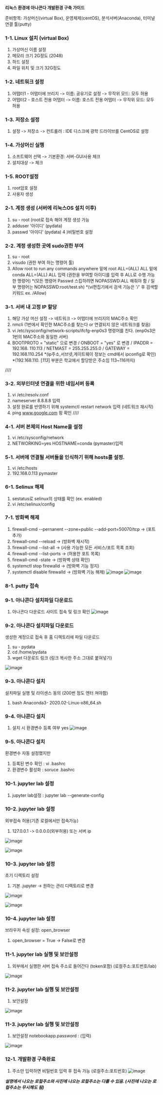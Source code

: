 **리눅스 환경에 아나콘다 개발환경 구축 가이드**

준비항목: 가상머신(virtual Box), 
                운영체제(centOS), 
                분석서버(Anaconda), 
                터미널 연결 툴(putty)



### 1-1. Linux 설치 (virtual Box)
1) 가상머신 이름 설정
2) 메모리 크기 2G정도 (2048)
3) 하드 설정
4) 파일 위치 및 크기 32G정도

### 1-2. 네트워크 설정
1) 어탭터1 - 어탭터에 브리지 -> 이름: 공유기로 설정 -> 무작위 모드: 모두 허용
2) 어탭터2 - 호스트 전용 어탭터 -> 이름: 호스트 전용 어탭터 -> 무작위 모드: 모두 허용

### 1-3. 저장소 설정
1) 설정 -> 저장소 -> 컨트롤러 : IDE 디스크에 광학 드라이브를 CentOS로 설정


### 1-4. 가상머신 실행
1) 소프트웨어 선택 -> 기본환경: 서버-GUI사용 체크
2) 설치대상 -> 체크


### 1-5. ROOT설정
1) root암호 설정
2) 사용자 생성

### 2-1. 계정 생성 (서버에 리눅스OS 설치 이후)
1) su - root (root로 접속 해야 계정 생성 가능
2) adduser '아이디'  (pydata)
3) passwd '아이디'   (pydata)
4 )비밀번호 설정

### 2-2. 계정 생성한 곳에 sudo권한 부여
1) su - root
2) visudo (권한 부여 하는 명령어 툴)
3) Allow root to run any commands anywhere 밑에
    root    ALL=(ALL)    ALL  밑에
    conda  ALL=(ALL)    ALL 입력  (권한을 부여할 아이디를 입력 후 ALL로 수행 가능한 명령어)
   *(모든 명령어 Passwd 스킵하려면 NOPASSWD:ALL 해줘야 함 / 일부 명령어는 NOPASSWD:root/test.sh)
   *(vi편집기에서 검색 기능은 '/' 후 검색할 키워드 ex. /Allow)

### 3-1. 서버 내 고정 IP 할당
1) 해당 가상 머신 설정 -> 네트워크 -> 어탭터에 브리지의 MAC주소 확인
2) nmcli (1번에서 확인한 MAC주소를 찾는다 or 연결되지 않은 네트워크를 찾음)
3) vi /etc/sysconfig/network-scripts/ifcfg-enp0s3 명령어를 친다. (enp0s3은 1번의 MAC주소와 동일한 서버)
4) BOOTPROTO = "static" 으로 변경 / ONBOOT = "yes" 로 변경 / IPADDR = 192.168. 110.113 / NETMAST = 255.255.255.0 / GATEWAY = 192.168.110.254
   *(ip주소,서브넷,게이트웨이 정보는 cmd에서 ipconfig로 확인)
   *(192.168.110. [*113*] 부분은 학교에서 할당받은 주소임 113~116까지)

////
### 3-2. 외부인터넷 연결을 위한 네임서버 등록
1) vi /etc/resolv.conf
2) nameserver 8.8.8.8 입력
3) 설정 완료를 반영하기 위해 systemctl restart network 입력 (네트워크 재시작)
4) ping www.google.com 핑 확인
////

### 4-1. 서버 본체의 Host Name을 설정
1) vi /etc/sysconfig/network
2) NETWORKING=yes
    HOSTNAME=conda (pymaster)입력


### 5-1. 서버에 연결될 서버들을 인식하기 위해 hosts를 설정.
1) vi /etc/hosts
2) 192.168.0.113 pymaster 


### 6-1. Selinux 해제
1) sestatus로 selinux의 상태를 확인 (ex. enabled)
2) vi /etc/selinux/config
   

### 7-1. 방화벽 해제
1) firewall-cmd --pernanent --zone=public --add-port=50070/tcp     ->     (포트 추가)
2) firewall-cmd --reload            ->         (방화벽 재시작)
3) firewall-cmd --list-all          ->     (사용 가능한 모든 서비스/포트 목록 조회)
4) firewall-cmd --list-ports       ->     (허용한 포트 목록)
5) firewall-cmd -state         ->     (방화벽 상태 확인)
6) systemctl stop firewalld       ->     (방화벽 기능 정지)
7) systemctl disable firewalld     ->    (방화벽 기능 해제)
![image](https://user-images.githubusercontent.com/57342451/89499452-00e51e00-d7fb-11ea-8682-e4297619432e.png)
![image](https://user-images.githubusercontent.com/57342451/89499498-178b7500-d7fb-11ea-88e5-08bbb9f6bf66.png)


### 8-1. putty 접속


### 9-1. 아나콘다 설치파일 다운로드
1) 아나콘다 다운로드 사이트 접속 및 링크 확인
![image](https://user-images.githubusercontent.com/57342451/89503843-1742a800-d802-11ea-84d7-882d88045246.png)


### 9-2. 아나콘다 설치파일 다운로드
생성한 계정으로 접속 후 홈 디렉토리에 파일 다운로드
1) su - pydata
2) cd /home/pydata
3) wget 다운로드 링크 (링크 복사한 주소 그대로 붙혀넣기)

![image](https://user-images.githubusercontent.com/57342451/89503881-23c70080-d802-11ea-928c-926c8c1e4a77.png)


### 9-3. 아나콘다 설치
설치파일 실행 및 라이센스 동의 (200번 정도 엔터 쳐야함)
1) bash Anaconda3- 2020.02-Linux-x86_64.sh

### 9-4. 아나콘다 설치
1) 설치 시 환경변수 등록 여부 yes
![image](https://user-images.githubusercontent.com/57342451/89503910-32151c80-d802-11ea-858a-ff5445cf0c55.png)


### 9-5. 아나콘다 설치
환경변수 자동 설정했지만 
1) 등록된 변수 확인 :  vi .bashrc
2) 환경변수 활성화 : soruce .bashrc

### 10-1. jupyter lab 설정
1) jupyter lab설정 : jupyter lab --generate-config

### 10-2. jupyter lab 설정
외부접속 허용(기존 로컬에서만 접속가능)
1) 127.0.0.1 -> 0.0.0.0(외부허용) 또는 서버 ip

![image](https://user-images.githubusercontent.com/57342451/89503944-3fcaa200-d802-11ea-94b5-66ff9a252d51.png)

![image](https://user-images.githubusercontent.com/57342451/89503955-42c59280-d802-11ea-948b-b0beac79108a.png)

### 10-3. jupyter lab 설정
초기 디렉토리 설정
1) 기본 .jupyter -> 원하는 관리 디렉토리로 변경 

![image](https://user-images.githubusercontent.com/57342451/89504012-5b35ad00-d802-11ea-989a-b0d822fe336d.png)

![image](https://user-images.githubusercontent.com/57342451/89504021-5ec93400-d802-11ea-8324-c4417511ed0b.png)

### 10-4. jupyter lab 설정
브라우저 속성 설정: open_browser
1) open_browser = True -> False로 변경

### 11-1. jupyter lab 실행 및 보안설정
1) 외부에서 실행한 서버 접속 주소로 들어간다 (token포함)
 (로컬주소:포트번호/lab)

![image](https://user-images.githubusercontent.com/57342451/89504074-71436d80-d802-11ea-95c3-7471c59df0b8.png)

### 11-2. jupyter lab 실행 및 보안설정
1) 보안설정

![image](https://user-images.githubusercontent.com/57342451/89504113-7e605c80-d802-11ea-92f9-d70b84363afb.png)

### 11-3. jupyter lab 실행 및 보안설정
1) 보안설정 notebookapp.password : (입력)

![image](https://user-images.githubusercontent.com/57342451/89504132-86200100-d802-11ea-8c12-c92f0076d365.png)


### 12-1. 개발환경 구축완료
1) 주소만 입력하면 비밀번호 입력 후 접속 가능
(로컬주소:포트번호)
![image](https://user-images.githubusercontent.com/57342451/89504159-8ddfa580-d802-11ea-80fb-1af060dc91f4.png)


**_설명에서 나오는 로컬주소와 사진에 나오는 로컬주소는 다를 수 있음. (사진에 나오는 로컬주소는 무시해도 됨)_**

